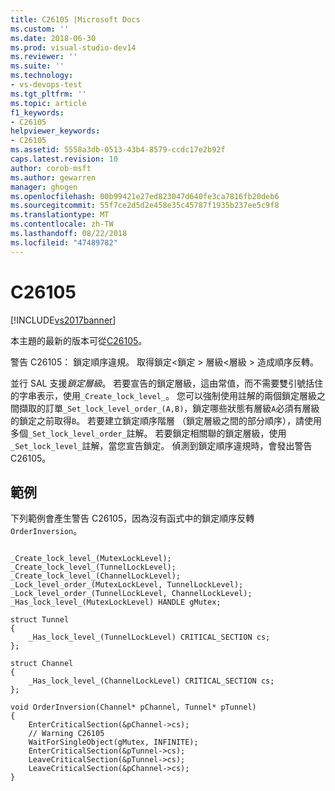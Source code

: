 ```yaml
---
title: C26105 |Microsoft Docs
ms.custom: ''
ms.date: 2018-06-30
ms.prod: visual-studio-dev14
ms.reviewer: ''
ms.suite: ''
ms.technology:
- vs-devops-test
ms.tgt_pltfrm: ''
ms.topic: article
f1_keywords:
- C26105
helpviewer_keywords:
- C26105
ms.assetid: 5558a3db-0513-43b4-8579-ccdc17e2b92f
caps.latest.revision: 10
author: corob-msft
ms.author: gewarren
manager: ghogen
ms.openlocfilehash: 00b99421e27ed823047d640fe3ca7816fb20deb6
ms.sourcegitcommit: 55f7ce2d5d2e458e35c45787f1935b237ee5c9f8
ms.translationtype: MT
ms.contentlocale: zh-TW
ms.lasthandoff: 08/22/2018
ms.locfileid: "47489782"
---
```

# <a name="c26105"></a>C26105
[!INCLUDE[vs2017banner](../includes/vs2017banner.md)]

本主題的最新的版本可從[C26105](https://docs.microsoft.com/visualstudio/code-quality/c26105)。  
  
警告 C26105： 鎖定順序違規。 取得鎖定\<鎖定 > 層級\<層級 > 造成順序反轉。  
  
 並行 SAL 支援*鎖定層級*。 若要宣告的鎖定層級，這由常值，而不需要雙引號括住的字串表示，使用`_Create_lock_level_`。 您可以強制使用註解的兩個鎖定層級之間擷取的訂單`_Set_lock_level_order_(A,B)`，鎖定哪些狀態有層級`A`必須有層級的鎖定之前取得`B`。 若要建立鎖定順序階層 （鎖定層級之間的部分順序），請使用多個`_Set_lock_level_order_`註解。 若要鎖定相關聯的鎖定層級，使用`_Set_lock_level_`註解，當您宣告鎖定。 偵測到鎖定順序違規時，會發出警告 C26105。  
  
## <a name="example"></a>範例  
 下列範例會產生警告 C26105，因為沒有函式中的鎖定順序反轉`OrderInversion`。  
  
```  
  
_Create_lock_level_(MutexLockLevel);  
_Create_lock_level_(TunnelLockLevel);  
_Create_lock_level_(ChannelLockLevel);  
_Lock_level_order_(MutexLockLevel, TunnelLockLevel);  
_Lock_level_order_(TunnelLockLevel, ChannelLockLevel);  
_Has_lock_level_(MutexLockLevel) HANDLE gMutex;  
  
struct Tunnel   
{  
    _Has_lock_level_(TunnelLockLevel) CRITICAL_SECTION cs;  
};  
  
struct Channel   
{  
    _Has_lock_level_(ChannelLockLevel) CRITICAL_SECTION cs;  
};  
  
void OrderInversion(Channel* pChannel, Tunnel* pTunnel)   
{  
    EnterCriticalSection(&pChannel->cs);   
    // Warning C26105  
    WaitForSingleObject(gMutex, INFINITE);   
    EnterCriticalSection(&pTunnel->cs);  
    LeaveCriticalSection(&pTunnel->cs);  
    LeaveCriticalSection(&pChannel->cs);  
}  
  
```



